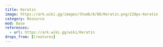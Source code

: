 ```yaml
---
title: Keratin
image: https://ark.wiki.gg/images/thumb/8/88/Keratin.png/228px-Keratin.png
category: Resource
mod: Base
references:
  - url: https://ark.wiki.gg/wiki/Keratin
drops_from: [Creatures]
---
```

